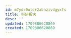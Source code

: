 ```yaml
---
id: m7ydr0uldr2abnzivdgyxfs
title: 科研板块
desc: ''
updated: 1709886620860
created: 1709886620860
---
```

